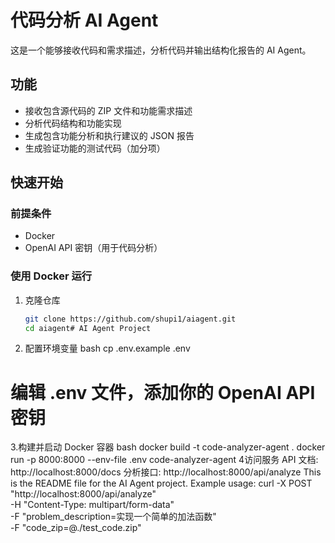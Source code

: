 # 代码分析 AI Agent

这是一个能够接收代码和需求描述，分析代码并输出结构化报告的 AI Agent。

## 功能

- 接收包含源代码的 ZIP 文件和功能需求描述
- 分析代码结构和功能实现
- 生成包含功能分析和执行建议的 JSON 报告
- 生成验证功能的测试代码（加分项）

## 快速开始

### 前提条件

- Docker
- OpenAI API 密钥（用于代码分析）

### 使用 Docker 运行

1. 克隆仓库
   ```bash
   git clone https://github.com/shupi1/aiagent.git
   cd aiagent# AI Agent Project
2. 配置环境变量
bash
cp .env.example .env
# 编辑 .env 文件，添加你的 OpenAI API 密钥
3.构建并启动 Docker 容器
bash
docker build -t code-analyzer-agent .
docker run -p 8000:8000 --env-file .env code-analyzer-agent
4访问服务
API 文档: http://localhost:8000/docs
分析接口: http://localhost:8000/api/analyze
This is the README file for the AI Agent project.
Example usage:
curl -X POST "http://localhost:8000/api/analyze" \
  -H "Content-Type: multipart/form-data" \
  -F "problem_description=实现一个简单的加法函数" \
  -F "code_zip=@./test_code.zip"